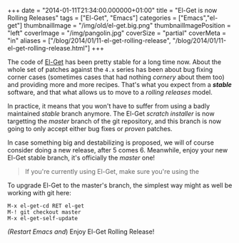 +++
date = "2014-01-11T21:34:00.000000+01:00"
title = "El-Get is now Rolling Releases"
tags = ["El-Get", "Emacs"]
categories = ["Emacs","el-get"]
thumbnailImage = "/img/old/el-get.big.png"
thumbnailImagePosition = "left"
coverImage = "/img/pangolin.jpg"
coverSize = "partial"
coverMeta = "in"
aliases = ["/blog/2014/01/11-el-get-rolling-release",
           "/blog/2014/01/11-el-get-rolling-release.html"]
+++

The code of 
[El-Get](https://github.com/dimitri/el-get) has been pretty stable for a long time now. About the
whole set of patches against the 
`4.x` series has been about bug fixing corner
cases (sometimes cases that had nothing 
*cornery* about them too) and
providing more and more recipes. That's what you expect from a 
***stable***
software, and that what allows us to move to a 
*rolling releases* model.

In practice, it means that you won't have to suffer from using a badly
maintained 
*stable* branch anymore. The El-Get 
*scratch installer* is now
targetting the 
*master* branch of the git repository, and this branch is now
going to only accept either bug fixes or 
*proven* patches.

In case something big and destabilizing is proposed, we will of course
consider doing a new release, after 5 comes 6. Meanwhile, enjoy your new
El-Get stable branch, it's officially the 
*master* one!

> If you're currently using El-Get, make sure you're using the 


To upgrade El-Get to the master's branch, the simplest way might as well be
working with git here:

~~~
M-x el-get-cd RET el-get
M-! git checkout master
M-x el-get-self-update
~~~


*(Restart Emacs and*) Enjoy El-Get Rolling Release!
